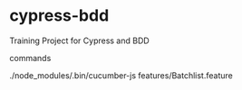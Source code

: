 # cypress-bdd
Training Project for Cypress and BDD

commands

./node_modules/.bin/cucumber-js features/Batchlist.feature

